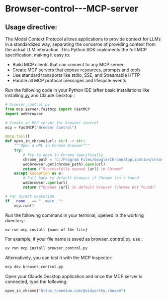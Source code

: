 # Browser-control---MCP-server
## Usage directive:
The Model Context Protocol allows applications to provide context for LLMs in a standardized way, separating the concerns of providing context from the actual LLM interaction. This Python SDK implements the full MCP specification, making it easy to:

- Build MCP clients that can connect to any MCP server
- Create MCP servers that expose resources, prompts and tools
- Use standard transports like stdio, SSE, and Streamable HTTP
- Handle all MCP protocol messages and lifecycle events

Run the following code in your Python IDE (after basic installations like installing [uv](https://docs.astral.sh/uv/) and Claude Desktop :
```python
# browser_control.py
from mcp.server.fastmcp import FastMCP
import webbrowser

# Create an MCP server for browser control
mcp = FastMCP("Browser Control")

@mcp.tool()
def open_in_chrome(url: str) -> str:
    """Open a URL in Chrome browser"""
    try:
        # Try to open in Chrome specifically
        chrome_path = 'C:/Program Files/Google/Chrome/Application/chrome.exe %s'  # Windows path
        webbrowser.get(chrome_path).open(url)
        return f"Successfully opened {url} in Chrome"
    except Exception as e:
        # Fall back to default browser if Chrome isn't found
        webbrowser.open(url)
        return f"Opened {url} in default browser (Chrome not found)"

# For direct execution
if __name__ == "__main__":
    mcp.run()
```

Run the following command in your terminal, opened in the working directory:
```bash
uv run mcp install {name of the file}
```
For example, if your file name is saved as browser_control.py, use :
```bash
uv run mcp install browser_control.py
```

Alternatively, you can test it with the MCP Inspector:
```bash
mcp dev browser_control.py
```

Open your Claude Desktop application and once the MCP server is connected, type the following:
```bash
open_in_chrome("https://medium.com/@vidyarthy.shuvam")
```

